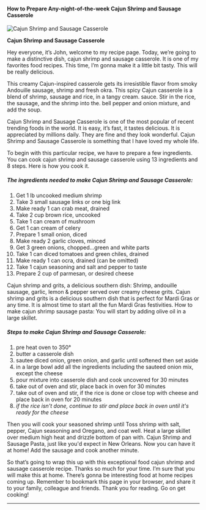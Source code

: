             

#### How to Prepare Any-night-of-the-week Cajun Shrimp and Sausage Casserole

![Cajun Shrimp and Sausage Casserole](https://img-global.cpcdn.com/recipes/6054713376112640/751x532cq70/cajun-shrimp-and-sausage-casserole-recipe-main-photo.jpg)

**Cajun Shrimp and Sausage Casserole**

Hey everyone, it’s John, welcome to my recipe page. Today, we’re going to make a distinctive dish, cajun shrimp and sausage casserole. It is one of my favorites food recipes. This time, I’m gonna make it a little bit tasty. This will be really delicious.

This creamy Cajun-inspired casserole gets its irresistible flavor from smoky Andouille sausage, shrimp and fresh okra. This spicy Cajun casserole is a blend of shrimp, sausage and rice, in a tangy cream. sauce. Stir in the rice, the sausage, and the shrimp into the. bell pepper and onion mixture, and add the soup.

Cajun Shrimp and Sausage Casserole is one of the most popular of recent trending foods in the world. It is easy, it’s fast, it tastes delicious. It is appreciated by millions daily. They are fine and they look wonderful. Cajun Shrimp and Sausage Casserole is something that I have loved my whole life.

To begin with this particular recipe, we have to prepare a few ingredients. You can cook cajun shrimp and sausage casserole using 13 ingredients and 8 steps. Here is how you cook it.

##### The ingredients needed to make Cajun Shrimp and Sausage Casserole:

1.  Get 1 lb uncooked medium shrimp
2.  Take 3 small sausage links or one big link
3.  Make ready 1 can crab meat, drained
4.  Take 2 cup brown rice, uncooked
5.  Take 1 can cream of mushroom
6.  Get 1 can cream of celery
7.  Prepare 1 small onion, diced
8.  Make ready 2 garlic cloves, minced
9.  Get 3 green onions, chopped…green and white parts
10.  Take 1 can diced tomatoes and green chiles, drained
11.  Make ready 1 can ocra, drained (can be omitted)
12.  Take 1 cajun seasoning and salt and pepper to taste
13.  Prepare 2 cup of parmesan, or desired cheese

Cajun shrimp and grits, a delicious southern dish: Shrimp, andouille sausage, garlic, lemon & pepper served over creamy cheese grits. Cajun shrimp and grits is a delicious southern dish that is perfect for Mardi Gras or any time. It is almost time to start all the fun Mardi Gras festivities. How to make cajun shrimp sausage pasta: You will start by adding olive oil in a large skillet.

##### Steps to make Cajun Shrimp and Sausage Casserole:

1.  pre heat oven to 350°
2.  butter a casserole dish
3.  sautee diced onion, green onion, and garlic until softened then set aside
4.  in a large bowl add all the ingredients including the sauteed onion mix, except the cheese
5.  pour mixture into casserole dish and cook uncovered for 30 minutes
6.  take out of oven and stir, place back in oven for 30 minutes
7.  take out of oven and stir, if the rice is done or close top with cheese and place back in oven for 20 minutes
8.  _if the rice isn't done, continue to stir and place back in oven until it's ready for the cheese_

Then you will cook your seasoned shrimp until Toss shrimp with salt, pepper, Cajun seasoning and Oregano, and coat well. Heat a large skillet over medium high heat and drizzle bottom of pan with. Cajun Shrimp and Sausage Pasta, just like you'd expect in New Orleans. Now you can have it at home! Add the sausage and cook another minute.

So that’s going to wrap this up with this exceptional food cajun shrimp and sausage casserole recipe. Thanks so much for your time. I’m sure that you will make this at home. There’s gonna be interesting food at home recipes coming up. Remember to bookmark this page in your browser, and share it to your family, colleague and friends. Thank you for reading. Go on get cooking!

* * *